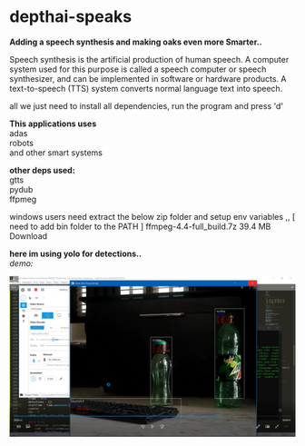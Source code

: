 # depthai-speaks

**Adding a speech synthesis and making oaks even more Smarter..**

Speech synthesis is the artificial production of human speech. A computer system used for this purpose is called a speech computer or speech synthesizer, and can be implemented in software or hardware products. A text-to-speech (TTS) system converts normal language text into speech.

all we just need to install all dependencies, run the program and press 'd'

**This applications uses**\
adas\
robots\
and other smart systems


**other deps used:**\
gtts\
pydub\
ffpmeg

windows users need extract the below zip folder and setup env variables  ,,
[ need to add bin folder to the PATH ]
ffmpeg-4.4-full_build.7z
39.4 MB Download



**here im using yolo for detections..**\
*demo:*

 [![Alt text](demo.png)](https://youtu.be/CgLjy3BVdZU) 

